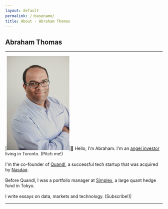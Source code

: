 ```yaml
---
layout: default
permalink: /:basename/
title: About · Abraham Thomas
---
```


## Abraham Thomas

----


|<img style="width:200px" src="/assets/img/Abraham-Thomas.jpg">|👋 Hello, I'm Abraham. I'm an [angel investor](/angel) living in Toronto. (Pitch me!)<br/><br/>I'm the co-founder of [Quandl](https://www.quandl.com), a successful tech startup that was acquired by [Nasdaq](https://www.nasdaq.com). <br/><br/>Before Quandl, I was a portfolio manager at [Simplex](https://www.simplexasset.com), a large quant hedge fund in Tokyo.<br/><br/>I write essays on data, markets and technology. (Subscribe!)|

-----